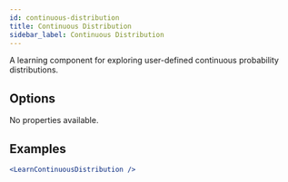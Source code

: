 ```yaml
---
id: continuous-distribution
title: Continuous Distribution
sidebar_label: Continuous Distribution
---
```


A learning component for exploring user-defined continuous probability distributions.

## Options

No properties available.

## Examples

```jsx live
<LearnContinuousDistribution />
```

